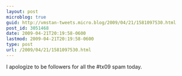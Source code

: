 ```yaml
---
layout: post
microblog: true
guid: http://vmstan-tweets.micro.blog/2009/04/21/1581097530.html
post_id: 3051468
date: 2009-04-21T20:19:58-0600
lastmod: 2009-04-21T20:19:58-0600
type: post
url: /2009/04/21/1581097530.html
---
```

I apologize to be followers for all the #tx09 spam today.
